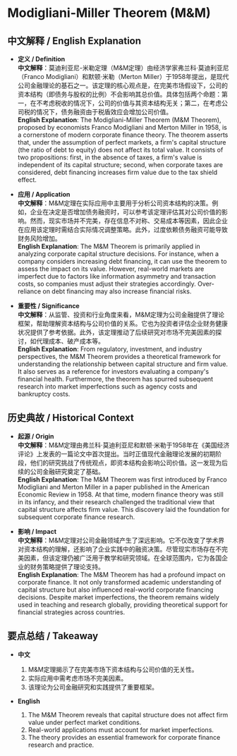 # Modigliani-Miller Theorem (M&M)

## 中文解释 / English Explanation

* **定义 / Definition**  
  **中文解释**：莫迪利亚尼-米勒定理（M&M定理）由经济学家弗兰科·莫迪利亚尼（Franco Modigliani）和默顿·米勒（Merton Miller）于1958年提出，是现代公司金融理论的基石之一。该定理的核心观点是，在完美市场假设下，公司的资本结构（即债务与股权的比例）不会影响其总价值。具体包括两个命题：第一，在不考虑税收的情况下，公司的价值与其资本结构无关；第二，在考虑公司税的情况下，债务融资由于税盾效应会增加公司价值。  
  **English Explanation**: The Modigliani-Miller Theorem (M&M Theorem), proposed by economists Franco Modigliani and Merton Miller in 1958, is a cornerstone of modern corporate finance theory. The theorem asserts that, under the assumption of perfect markets, a firm's capital structure (the ratio of debt to equity) does not affect its total value. It consists of two propositions: first, in the absence of taxes, a firm's value is independent of its capital structure; second, when corporate taxes are considered, debt financing increases firm value due to the tax shield effect.

* **应用 / Application**  
  **中文解释**：M&M定理在实际应用中主要用于分析公司资本结构的决策。例如，企业在决定是否增加债务融资时，可以参考该定理评估其对公司价值的影响。然而，现实市场并不完美，存在信息不对称、交易成本等因素，因此企业在应用该定理时需结合实际情况调整策略。此外，过度依赖债务融资可能导致财务风险增加。  
  **English Explanation**: The M&M Theorem is primarily applied in analyzing corporate capital structure decisions. For instance, when a company considers increasing debt financing, it can use the theorem to assess the impact on its value. However, real-world markets are imperfect due to factors like information asymmetry and transaction costs, so companies must adjust their strategies accordingly. Over-reliance on debt financing may also increase financial risks.

* **重要性 / Significance**  
  **中文解释**：从监管、投资和行业角度来看，M&M定理为公司金融提供了理论框架，帮助理解资本结构与公司价值的关系。它也为投资者评估企业财务健康状况提供了参考依据。此外，该定理推动了后续研究对市场不完美因素的探讨，如代理成本、破产成本等。  
  **English Explanation**: From regulatory, investment, and industry perspectives, the M&M Theorem provides a theoretical framework for understanding the relationship between capital structure and firm value. It also serves as a reference for investors evaluating a company's financial health. Furthermore, the theorem has spurred subsequent research into market imperfections such as agency costs and bankruptcy costs.

## 历史典故 / Historical Context

* **起源 / Origin**  
  **中文解释**：M&M定理由弗兰科·莫迪利亚尼和默顿·米勒于1958年在《美国经济评论》上发表的一篇论文中首次提出。当时正值现代金融理论发展的初期阶段，他们的研究挑战了传统观点，即资本结构会影响公司价值。这一发现为后续的公司金融研究奠定了基础。  
  **English Explanation**: The M&M Theorem was first introduced by Franco Modigliani and Merton Miller in a paper published in the American Economic Review in 1958. At that time, modern finance theory was still in its infancy, and their research challenged the traditional view that capital structure affects firm value. This discovery laid the foundation for subsequent corporate finance research.

* **影响 / Impact**  
  **中文解释**：M&M定理对公司金融领域产生了深远影响。它不仅改变了学术界对资本结构的理解，还影响了企业实践中的融资决策。尽管现实市场存在不完美因素，但该定理仍被广泛用于教学和研究领域。在全球范围内，它为各国企业的财务策略提供了理论支持。  
  **English Explanation**: The M&M Theorem has had a profound impact on corporate finance. It not only transformed academic understanding of capital structure but also influenced real-world corporate financing decisions. Despite market imperfections, the theorem remains widely used in teaching and research globally, providing theoretical support for financial strategies across countries.

## 要点总结 / Takeaway

* **中文**  
  1. M&M定理揭示了在完美市场下资本结构与公司价值的无关性。
  2. 实际应用中需考虑市场不完美因素。
  3. 该理论为公司金融研究和实践提供了重要框架。

* **English**  
  1. The M&M Theorem reveals that capital structure does not affect firm value under perfect market conditions.
  2. Real-world applications must account for market imperfections.
  3. The theory provides an essential framework for corporate finance research and practice.